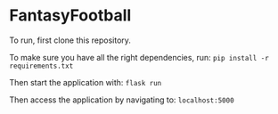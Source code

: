 # FantasyFootball

To run, first clone this repository.


To make sure you have all the right dependencies, run:
`pip install -r requirements.txt`

Then start the application with:
`flask run`

Then access the application by navigating to:
`localhost:5000`
